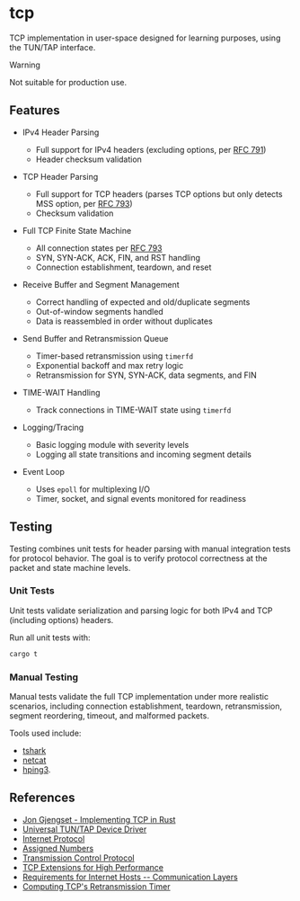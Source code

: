 # tcp

TCP implementation in user-space designed for learning purposes, using the 
TUN/TAP interface.

> [!WARNING]
> Not suitable for production use.

## Features

- IPv4 Header Parsing
    - Full support for IPv4 headers (excluding options, per [RFC 791](https://www.rfc-editor.org/rfc/rfc791))
    - Header checksum validation

- TCP Header Parsing
    - Full support for TCP headers (parses TCP options but only detects MSS option, per [RFC 793](https://www.rfc-editor.org/rfc/rfc793))
    - Checksum validation

- Full TCP Finite State Machine
    - All connection states per [RFC 793](https://www.rfc-editor.org/rfc/rfc793)
    - SYN, SYN-ACK, ACK, FIN, and RST handling
    - Connection establishment, teardown, and reset

- Receive Buffer and Segment Management
    - Correct handling of expected and old/duplicate segments
    - Out-of-window segments handled 
    - Data is reassembled in order without duplicates

- Send Buffer and Retransmission Queue
    - Timer-based retransmission using `timerfd`
    - Exponential backoff and max retry logic
    - Retransmission for SYN, SYN-ACK, data segments, and FIN

- TIME-WAIT Handling
    - Track connections in TIME-WAIT state using `timerfd`

- Logging/Tracing
    - Basic logging module with severity levels
    - Logging all state transitions and incoming segment details

- Event Loop
    - Uses `epoll` for multiplexing I/O
    - Timer, socket, and signal events monitored for readiness

## Testing

Testing combines unit tests for header parsing with manual integration tests for
protocol behavior. The goal is to verify protocol correctness at the packet and 
state machine levels.

### Unit Tests

Unit tests validate serialization and parsing logic for both IPv4 and TCP 
(including options) headers.

Run all unit tests with:

```bash
cargo t
```

### Manual Testing

Manual tests validate the full TCP implementation under more realistic scenarios,
including connection establishment, teardown, retransmission, segment reordering,
timeout, and malformed packets. 

Tools used include:

- [tshark](https://www.wireshark.org/docs/man-pages/tshark.html)
- [netcat](https://netcat.sourceforge.net/)
- [hping3](https://www.kali.org/tools/hping3/).

## References
- [Jon Gjengset - Implementing TCP in Rust](https://www.youtube.com/watch?v=bzja9fQWzdA)
- [Universal TUN/TAP Device Driver](https://www.kernel.org/doc/html/latest/networking/tuntap.html)
- [Internet Protocol](https://www.rfc-editor.org/rfc/rfc791)
- [Assigned Numbers](https://www.rfc-editor.org/rfc/rfc1700)
- [Transmission Control Protocol](https://www.rfc-editor.org/rfc/rfc793)
- [TCP Extensions for High Performance](https://www.rfc-editor.org/rfc/rfc1323) 
- [Requirements for Internet Hosts -- Communication Layers](https://www.rfc-editor.org/rfc/rfc1122)
- [Computing TCP's Retransmission Timer](https://www.rfc-editor.org/rfc/rfc6298)

